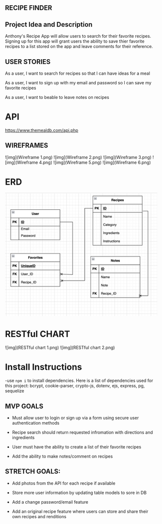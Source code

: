 ## RECIPE FINDER

## Project Idea and Description

Anthony's Recipe App will allow users to search for their favorite recipes. Signing up for this app will grant users the ability to save thier favorite recipes to a list stored on the app and leave comments for their reference.  

## USER STORIES

As a user, I want to search for recipes so that I can have ideas for a meal

As a user, I want to sign up with my email and password so I can save my favorite recipes

As a user, I want to beable to leave notes on recipes 

# API

https://www.themealdb.com/api.php

## WIREFRAMES

![img](Wireframe 1.png)
![img](Wireframe 2.png)
![img](Wireframe 3.png)
![img](Wireframe 4.png)
![img](Wireframe 5.png)
![img](Wireframe 6.png)


# ERD
![img](ERD.png)

# RESTful CHART

![img](RESTful chart 1.png)
![img](RESTful chart 2.png)

# Install Instructions

-use `npm i` to install dependencies. Here is a list of dependencies used for this project:
    bcrypt, cookie-parser, crypto-js, dotenv, ejs, express, pg, sequelize

## MVP GOALS

- Must allow user to login or sign up via a form using secure user authentication methods

- Recipe search should return requested infromation with directions and ingredients 

- User must have the ability to create a list of their favorite recipes

- Add the ability to make notes/comment on recipes

## STRETCH GOALS:

- Add photos from the API for each recipe if available 

- Store more user information by updating table models to sore in DB

- Add a change password/email feature

- Add an original recipe feature where users can store and share their own recipes and renditions
